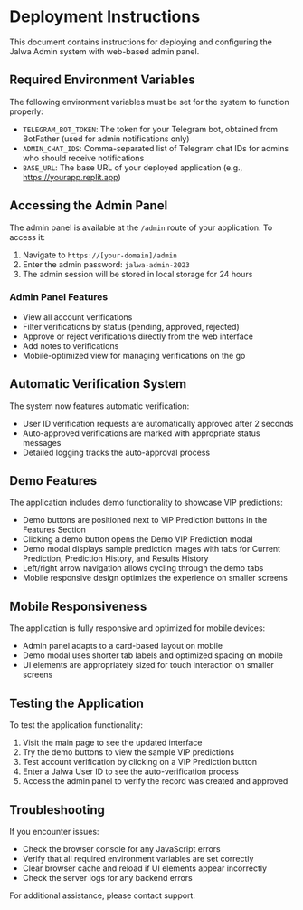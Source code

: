 # Deployment Instructions

This document contains instructions for deploying and configuring the Jalwa Admin system with web-based admin panel.

## Required Environment Variables

The following environment variables must be set for the system to function properly:

- `TELEGRAM_BOT_TOKEN`: The token for your Telegram bot, obtained from BotFather (used for admin notifications only)
- `ADMIN_CHAT_IDS`: Comma-separated list of Telegram chat IDs for admins who should receive notifications
- `BASE_URL`: The base URL of your deployed application (e.g., https://yourapp.replit.app)

## Accessing the Admin Panel

The admin panel is available at the `/admin` route of your application. To access it:

1. Navigate to `https://[your-domain]/admin`
2. Enter the admin password: `jalwa-admin-2023`
3. The admin session will be stored in local storage for 24 hours

### Admin Panel Features

- View all account verifications
- Filter verifications by status (pending, approved, rejected)
- Approve or reject verifications directly from the web interface
- Add notes to verifications
- Mobile-optimized view for managing verifications on the go

## Automatic Verification System

The system now features automatic verification:

- User ID verification requests are automatically approved after 2 seconds
- Auto-approved verifications are marked with appropriate status messages
- Detailed logging tracks the auto-approval process

## Demo Features

The application includes demo functionality to showcase VIP predictions:

- Demo buttons are positioned next to VIP Prediction buttons in the Features Section
- Clicking a demo button opens the Demo VIP Prediction modal
- Demo modal displays sample prediction images with tabs for Current Prediction, Prediction History, and Results History
- Left/right arrow navigation allows cycling through the demo tabs
- Mobile responsive design optimizes the experience on smaller screens

## Mobile Responsiveness

The application is fully responsive and optimized for mobile devices:

- Admin panel adapts to a card-based layout on mobile
- Demo modal uses shorter tab labels and optimized spacing on mobile
- UI elements are appropriately sized for touch interaction on smaller screens

## Testing the Application

To test the application functionality:

1. Visit the main page to see the updated interface
2. Try the demo buttons to view the sample VIP predictions
3. Test account verification by clicking on a VIP Prediction button
4. Enter a Jalwa User ID to see the auto-verification process
5. Access the admin panel to verify the record was created and approved

## Troubleshooting

If you encounter issues:

- Check the browser console for any JavaScript errors
- Verify that all required environment variables are set correctly
- Clear browser cache and reload if UI elements appear incorrectly
- Check the server logs for any backend errors

For additional assistance, please contact support.